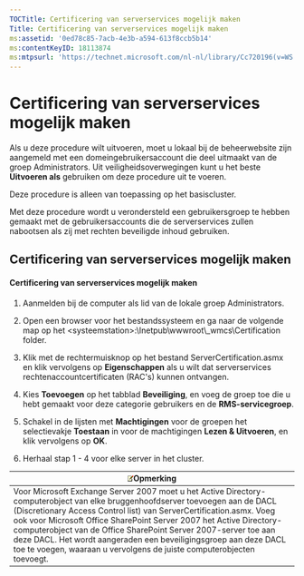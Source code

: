 ```yaml
---
TOCTitle: Certificering van serverservices mogelijk maken
Title: Certificering van serverservices mogelijk maken
ms:assetid: '0ed78c85-7acb-4e3b-a594-613f8ccb5b14'
ms:contentKeyID: 18113874
ms:mtpsurl: 'https://technet.microsoft.com/nl-nl/library/Cc720196(v=WS.10)'
---
```


Certificering van serverservices mogelijk maken
===============================================

Als u deze procedure wilt uitvoeren, moet u lokaal bij de beheerwebsite zijn aangemeld met een domeingebruikersaccount die deel uitmaakt van de groep Administrators. Uit veiligheidsoverwegingen kunt u het beste **Uitvoeren als** gebruiken om deze procedure uit te voeren.

Deze procedure is alleen van toepassing op het basiscluster.

Met deze procedure wordt u verondersteld een gebruikersgroep te hebben gemaakt met de gebruikersaccounts die de serverservices zullen nabootsen als zij met rechten beveiligde inhoud gebruiken.

Certificering van serverservices mogelijk maken
-----------------------------------------------

#### Certificering van serverservices mogelijk maken

1.  Aanmelden bij de computer als lid van de lokale groep Administrators.

2.  Open een browser voor het bestandssysteem en ga naar de volgende map op het &lt;systeemstation&gt;:\\Inetpub\\wwwroot\\\_wmcs\\Certification folder.

3.  Klik met de rechtermuisknop op het bestand ServerCertification.asmx en klik vervolgens op **Eigenschappen** als u wilt dat serverservices rechtenaccountcertificaten (RAC's) kunnen ontvangen.

4.  Kies **Toevoegen** op het tabblad **Beveiliging**, en voeg de groep toe die u hebt gemaakt voor deze categorie gebruikers en de **RMS-servicegroep**.

5.  Schakel in de lijsten met **Machtigingen** voor de groepen het selectievakje **Toestaan** in voor de machtigingen **Lezen & Uitvoeren**, en klik vervolgens op **OK**.

6.  Herhaal stap 1 - 4 voor elke server in het cluster.

| ![](/security-updates/images/Cc720196.note(WS.10).gif)Opmerking                                                                                                                                                                                                                                                                                                                                                                                                                    |
|-----------------------------------------------------------------------------------------------------------------------------------------------------------------------------------------------------------------------------------------------------------------------------------------------------------------------------------------------------------------------------------------------------------------------------------------------------------------------------------------------|
| Voor Microsoft Exchange Server 2007 moet u het Active Directory-computerobject van elke bruggenhoofdserver toevoegen aan de DACL (Discretionary Access Control list) van ServerCertification.asmx. Voeg ook voor Microsoft Office SharePoint Server 2007 het Active Directory-computerobject van de Office SharePoint Server 2007-server toe aan deze DACL. Het wordt aangeraden een beveiligingsgroep aan deze DACL toe te voegen, waaraan u vervolgens de juiste computerobjecten toevoegt. |
